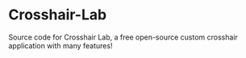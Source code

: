# Crosshair-Lab
Source code for Crosshair Lab, a free open-source custom crosshair application with many features!

